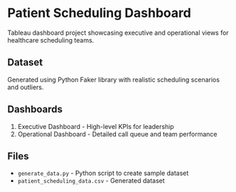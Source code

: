 # Patient Scheduling Dashboard

Tableau dashboard project showcasing executive and operational views for healthcare scheduling teams.

## Dataset
Generated using Python Faker library with realistic scheduling scenarios and outliers.

## Dashboards
1. Executive Dashboard - High-level KPIs for leadership
2. Operational Dashboard - Detailed call queue and team performance

## Files
- `generate_data.py` - Python script to create sample dataset
- `patient_scheduling_data.csv` - Generated dataset
